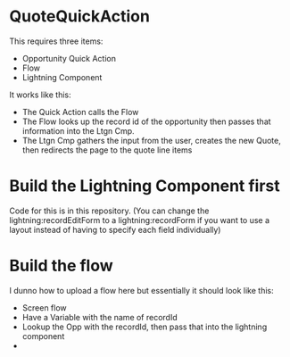 # QuoteQuickAction
This requires three items: 
* Opportunity Quick Action
* Flow
* Lightning Component

It works like this:
* The Quick Action calls the Flow
* The Flow looks up the record id of the opportunity then passes that information into the Ltgn Cmp.
* The Ltgn Cmp gathers the input from the user, creates the new Quote, then redirects the page to the quote line items

# Build the Lightning Component first
Code for this is in this repository.  (You can change the lightning:recordEditForm to a lightning:recordForm if you want to use a layout instead of having to specify each field individually)

# Build the flow
I dunno how to upload a flow here but essentially it should look like this:
* Screen flow
* Have a Variable with the name of recordId
* Lookup the Opp with the recordId, then pass that into the lightning component
*
